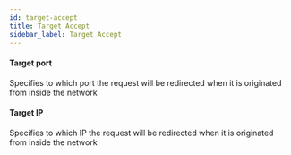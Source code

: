 ```yaml
---
id: target-accept
title: Target Accept
sidebar_label: Target Accept
---
```

#### Target port
Specifies to which port the request will be redirected when it is originated from inside the network

#### Target IP
Specifies to which IP the request will be redirected when it is originated from inside the network

